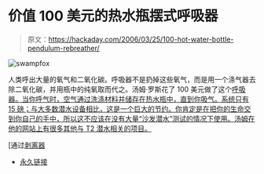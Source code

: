 # 价值 100 美元的热水瓶摆式呼吸器

> 原文：<https://hackaday.com/2006/03/25/100-hot-water-bottle-pendulum-rebreather/>

![swampfox](img/0422aa2d75215c6b5350476b6753b1cc.png)

人类呼出大量的氧气和二氧化碳。呼吸器不是扔掉这些氧气，而是用一个涤气器去除二氧化碳，并用瓶中的纯氧取而代之。汤姆·罗斯花了 100 美元做了这个[呼吸器。当你呼气时，空气通过洗涤材料并储存在热水瓶中，直到你吸气。系统只有 15 磅；与大多数潜水设备相比，这是一个巨大的节约。你肯定是在把你的生命交到你自己的手中，所以这不应该在没有大量“沙发潜水”测试的情况下使用。汤姆在他的网站上有很多其他与 T2 潜水相关的项目。](http://www.atlimp.com/pend2.htm)

[通过[剥离器](http://www.divester.com/2006/03/23/tom-rose-diver-sea-lion-tamer-rebreather-builder-extraordinai/)

*   [永久链接](http://www.atlimp.com/pend2.htm)
